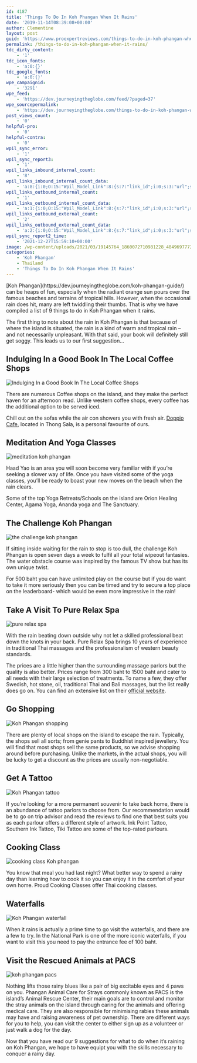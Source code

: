```yaml
---
id: 4187
title: 'Things To Do In Koh Phangan When It Rains'
date: '2019-11-14T08:39:08+00:00'
author: Clementine
layout: post
guid: 'https://www.proexpertreviews.com/things-to-do-in-koh-phangan-when-it-rains/'
permalink: /things-to-do-in-koh-phangan-when-it-rains/
tdc_dirty_content:
    - '1'
tdc_icon_fonts:
    - 'a:0:{}'
tdc_google_fonts:
    - 'a:0:{}'
wpe_campaignid:
    - '3291'
wpe_feed:
    - 'https://dev.journeyingtheglobe.com/feed/?paged=37'
wpe_sourcepermalink:
    - 'https://dev.journeyingtheglobe.com/things-to-do-in-koh-phangan-when-it-rains/'
post_views_count:
    - '0'
helpful-pro:
    - '0'
helpful-contra:
    - '0'
wpil_sync_error:
    - '1'
wpil_sync_report3:
    - '1'
wpil_links_inbound_internal_count:
    - '8'
wpil_links_inbound_internal_count_data:
    - 'a:8:{i:0;O:15:"Wpil_Model_Link":8:{s:7:"link_id";i:0;s:3:"url";s:77:"https://www.journeyingtheglobe.com/things-to-do-in-koh-phangan-when-it-rains/";s:4:"host";s:22:"journeyingtheglobe.com";s:8:"internal";b:1;s:4:"post";O:15:"Wpil_Model_Post":9:{s:2:"id";s:4:"4236";s:5:"title";N;s:4:"type";s:4:"post";s:6:"status";N;s:7:"content";N;s:5:"links";N;s:4:"slug";N;s:6:"clicks";N;s:8:"position";N;}s:6:"anchor";s:41:"Things To Do In Koh Phangan When It Rains";s:15:"added_by_plugin";b:0;s:8:"location";s:7:"content";}i:1;O:15:"Wpil_Model_Link":8:{s:7:"link_id";i:0;s:3:"url";s:77:"https://www.journeyingtheglobe.com/things-to-do-in-koh-phangan-when-it-rains/";s:4:"host";s:22:"journeyingtheglobe.com";s:8:"internal";b:1;s:4:"post";O:15:"Wpil_Model_Post":9:{s:2:"id";s:4:"4191";s:5:"title";N;s:4:"type";s:4:"post";s:6:"status";N;s:7:"content";N;s:5:"links";N;s:4:"slug";N;s:6:"clicks";N;s:8:"position";N;}s:6:"anchor";s:41:"Things To Do In Koh Phangan When It Rains";s:15:"added_by_plugin";b:0;s:8:"location";s:7:"content";}i:2;O:15:"Wpil_Model_Link":8:{s:7:"link_id";i:0;s:3:"url";s:77:"https://www.journeyingtheglobe.com/things-to-do-in-koh-phangan-when-it-rains/";s:4:"host";s:22:"journeyingtheglobe.com";s:8:"internal";b:1;s:4:"post";O:15:"Wpil_Model_Post":9:{s:2:"id";s:4:"4193";s:5:"title";N;s:4:"type";s:4:"post";s:6:"status";N;s:7:"content";N;s:5:"links";N;s:4:"slug";N;s:6:"clicks";N;s:8:"position";N;}s:6:"anchor";s:41:"Things To Do In Koh Phangan When It Rains";s:15:"added_by_plugin";b:0;s:8:"location";s:7:"content";}i:3;O:15:"Wpil_Model_Link":8:{s:7:"link_id";i:0;s:3:"url";s:77:"https://www.journeyingtheglobe.com/things-to-do-in-koh-phangan-when-it-rains/";s:4:"host";s:22:"journeyingtheglobe.com";s:8:"internal";b:1;s:4:"post";O:15:"Wpil_Model_Post":9:{s:2:"id";s:4:"4195";s:5:"title";N;s:4:"type";s:4:"post";s:6:"status";N;s:7:"content";N;s:5:"links";N;s:4:"slug";N;s:6:"clicks";N;s:8:"position";N;}s:6:"anchor";s:41:"Things To Do In Koh Phangan When It Rains";s:15:"added_by_plugin";b:0;s:8:"location";s:7:"content";}i:4;O:15:"Wpil_Model_Link":8:{s:7:"link_id";i:0;s:3:"url";s:77:"https://www.journeyingtheglobe.com/things-to-do-in-koh-phangan-when-it-rains/";s:4:"host";s:22:"journeyingtheglobe.com";s:8:"internal";b:1;s:4:"post";O:15:"Wpil_Model_Post":9:{s:2:"id";s:4:"4197";s:5:"title";N;s:4:"type";s:4:"post";s:6:"status";N;s:7:"content";N;s:5:"links";N;s:4:"slug";N;s:6:"clicks";N;s:8:"position";N;}s:6:"anchor";s:41:"Things To Do In Koh Phangan When It Rains";s:15:"added_by_plugin";b:0;s:8:"location";s:7:"content";}i:5;O:15:"Wpil_Model_Link":8:{s:7:"link_id";i:0;s:3:"url";s:77:"https://www.journeyingtheglobe.com/things-to-do-in-koh-phangan-when-it-rains/";s:4:"host";s:22:"journeyingtheglobe.com";s:8:"internal";b:1;s:4:"post";O:15:"Wpil_Model_Post":9:{s:2:"id";s:4:"3888";s:5:"title";N;s:4:"type";s:4:"post";s:6:"status";N;s:7:"content";N;s:5:"links";N;s:4:"slug";N;s:6:"clicks";N;s:8:"position";N;}s:6:"anchor";s:69:"Things To Do In Koh Phangan When It Rains | Top 9 Exciting Activities";s:15:"added_by_plugin";b:0;s:8:"location";s:7:"content";}i:6;O:15:"Wpil_Model_Link":8:{s:7:"link_id";i:0;s:3:"url";s:77:"https://www.journeyingtheglobe.com/things-to-do-in-koh-phangan-when-it-rains/";s:4:"host";s:22:"journeyingtheglobe.com";s:8:"internal";b:1;s:4:"post";O:15:"Wpil_Model_Post":9:{s:2:"id";s:4:"4189";s:5:"title";N;s:4:"type";s:4:"post";s:6:"status";N;s:7:"content";N;s:5:"links";N;s:4:"slug";N;s:6:"clicks";N;s:8:"position";N;}s:6:"anchor";s:41:"Things To Do In Koh Phangan When It Rains";s:15:"added_by_plugin";b:0;s:8:"location";s:7:"content";}i:7;O:15:"Wpil_Model_Link":8:{s:7:"link_id";i:0;s:3:"url";s:77:"https://www.journeyingtheglobe.com/things-to-do-in-koh-phangan-when-it-rains/";s:4:"host";s:22:"journeyingtheglobe.com";s:8:"internal";b:1;s:4:"post";O:15:"Wpil_Model_Post":9:{s:2:"id";s:4:"4227";s:5:"title";N;s:4:"type";s:4:"post";s:6:"status";N;s:7:"content";N;s:5:"links";N;s:4:"slug";N;s:6:"clicks";N;s:8:"position";N;}s:6:"anchor";s:41:"Things To Do In Koh Phangan When It Rains";s:15:"added_by_plugin";b:0;s:8:"location";s:7:"content";}}'
wpil_links_outbound_internal_count:
    - '1'
wpil_links_outbound_internal_count_data:
    - 'a:1:{i:0;O:15:"Wpil_Model_Link":8:{s:7:"link_id";i:0;s:3:"url";s:53:"https://www.journeyingtheglobe.com/koh-phangan-guide/";s:4:"host";s:22:"journeyingtheglobe.com";s:8:"internal";b:1;s:4:"post";O:15:"Wpil_Model_Post":9:{s:2:"id";i:4225;s:5:"title";N;s:4:"type";s:4:"post";s:6:"status";N;s:7:"content";N;s:5:"links";N;s:4:"slug";N;s:6:"clicks";N;s:8:"position";N;}s:6:"anchor";s:11:"Koh Phangan";s:15:"added_by_plugin";b:0;s:8:"location";s:7:"content";}}'
wpil_links_outbound_external_count:
    - '2'
wpil_links_outbound_external_count_data:
    - 'a:2:{i:0;O:15:"Wpil_Model_Link":8:{s:7:"link_id";i:0;s:3:"url";s:120:"https://www.tripadvisor.com/Restaurant_Review-g303907-d8325151-Reviews-Doppio_Cafe-Ko_Pha_Ngan_Surat_Thani_Province.html";s:4:"host";s:15:"tripadvisor.com";s:8:"internal";b:0;s:4:"post";N;s:6:"anchor";s:11:"Doppio Cafe";s:15:"added_by_plugin";b:0;s:8:"location";s:7:"content";}i:1;O:15:"Wpil_Model_Link":8:{s:7:"link_id";i:0;s:3:"url";s:44:"http://purerelaxspa.com/koh-phangan-massage/";s:4:"host";s:16:"purerelaxspa.com";s:8:"internal";b:0;s:4:"post";N;s:6:"anchor";s:16:"official website";s:15:"added_by_plugin";b:0;s:8:"location";s:7:"content";}}'
wpil_sync_report2_time:
    - '2021-12-27T15:59:10+00:00'
image: /wp-content/uploads/2021/03/19145764_1860072710981228_4849697772502309647_n-300x169-1.jpg
categories:
    - 'Koh Phangan'
    - Thailand
    - 'Things To Do In Koh Phangan When It Rains'
---
```


<div><span data-preserver-spaces="true">[Koh Phangan](https://dev.journeyingtheglobe.com/koh-phangan-guide/) can be heaps of fun, especially when the radiant orange sun pours over the famous beaches and terrains of tropical hills. However, when the occasional rain does hit, many are left twiddling their thumbs. That is why we have compiled a list of 9 things to do in Koh Phangan when it rains.</span>

<span data-preserver-spaces="true">The first thing to note about the rain in Koh Phangan is that because of where the island is situated, the rain is a kind of warm and tropical rain – and not necessarily unpleasant. With that said, your book will definitely still get soggy. This leads us to our first suggestion…</span>

## <span data-preserver-spaces="true">Indulging In a Good Book In The Local Coffee Shops</span>

![Indulging In a Good Book In The Local Coffee Shops](https://dev.journeyingtheglobe.com/wp-content/uploads/2021/03/19145764_1860072710981228_4849697772502309647_n-300x169-1.jpg)

<span data-preserver-spaces="true">There are numerous Coffee shops on the island, and they make the perfect haven for an afternoon read. Unlike western coffee shops, every coffee has the additional option to be served iced. </span>

<span data-preserver-spaces="true">Chill out on the sofas while the air con showers you with fresh air. [Doppio Cafe](https://www.tripadvisor.com/Restaurant_Review-g303907-d8325151-Reviews-Doppio_Cafe-Ko_Pha_Ngan_Surat_Thani_Province.html), located in Thong Sala, is a personal favourite of ours.</span>

## <span data-preserver-spaces="true">Meditation And Yoga Classes</span>

![meditation koh phangan](https://dev.journeyingtheglobe.com/wp-content/uploads/2021/03/1000_1509962928-300x200-1.jpg)

<span data-preserver-spaces="true">Haad Yao is an area you will soon become very familiar with if you’re seeking a slower way of life. Once you have visited some of the yoga classes, you’ll be ready to boast your new moves on the beach when the rain clears.</span>

<span data-preserver-spaces="true">Some of the top Yoga Retreats/Schools on the island are Orion Healing Center, Agama Yoga, Ananda yoga and The Sanctuary. </span>

## <span data-preserver-spaces="true">The Challenge Koh Phangan</span>

![the challenge koh phangan](https://dev.journeyingtheglobe.com/wp-content/uploads/2021/03/hero_slide_3_1024x1024-300x200-1.jpg)

<span data-preserver-spaces="true">If sitting inside waiting for the rain to stop is too dull, the challenge Koh Phangan is open seven days a week to fulfil all your total wipeout fantasies. The water obstacle course was inspired by the famous TV show but has its own unique twist.</span>

<span data-preserver-spaces="true">For 500 baht you can have unlimited play on the course but if you do want to take it more seriously then you can be timed and try to secure a top place on the leaderboard- which would be even more impressive in the rain!</span>

## <span data-preserver-spaces="true">Take A Visit To Pure Relax Spa</span>

![pure relax spa](https://dev.journeyingtheglobe.com/wp-content/uploads/2021/03/pure-relax-300x198-1.jpg)

<span data-preserver-spaces="true">With the rain beating down outside why not let a skilled professional beat down the knots in your back. Pure Relax Spa brings 10 years of experience in traditional Thai massages and the professionalism of western beauty standards. </span>

<span data-preserver-spaces="true">The prices are a little higher than the surrounding massage parlors but the quality is also better. Prices range from 300 baht to 1500 baht and cater to all needs with their large selection of treatments. To name a few, they offer Swedish, hot stone, oil, traditional Thai and Bali massages, but the list really does go on. You can find an extensive list on their </span>[<span data-preserver-spaces="true">official website</span>](http://purerelaxspa.com/koh-phangan-massage/)<span data-preserver-spaces="true">.</span>

## <span data-preserver-spaces="true">Go Shopping</span>

![Koh Phangan shopping](https://dev.journeyingtheglobe.com/wp-content/uploads/2021/03/Moon-Bazaar-02-1024x716-300x210-1.jpg)

<span data-preserver-spaces="true">There are plenty of local shops on the island to escape the rain. Typically, the shops sell all sorts; from genie pants to Buddhist inspired jewellery. You will find that most shops sell the same products, so we advise shopping around before purchasing. Unlike the markets, in the actual shops, you will be lucky to get a discount as the prices are usually non-negotiable.</span>

## <span data-preserver-spaces="true">Get A Tattoo</span>

![Koh Phangan tattoo ](https://dev.journeyingtheglobe.com/wp-content/uploads/2021/03/Khmer-art-1-300x201-1.jpg)

<span data-preserver-spaces="true">If you’re looking for a more permanent souvenir to take back home, there is an abundance of tattoo parlors to choose from. Our recommendation would be to go on trip advisor and read the reviews to find one that best suits you as each parlour offers a different style of artwork. Ink Point Tattoo, Southern Ink Tattoo, Tiki Tattoo are some of the top-rated parlours.</span>

## <span data-preserver-spaces="true">Cooking Class</span>

![cooking class Koh phangan](https://dev.journeyingtheglobe.com/wp-content/uploads/2021/03/home-style-thai-cooking-class-with-market-tour_GjRT8M2-300x198-1.jpeg)

<span data-preserver-spaces="true">You know that meal you had last night? What better way to spend a rainy day than learning how to cook it so you can enjoy it in the comfort of your own home. Proud Cooking Classes offer Thai cooking classes.</span>

## <span data-preserver-spaces="true">Waterfalls</span>

![Koh Phangan waterfall](https://dev.journeyingtheglobe.com/wp-content/uploads/2021/03/Koh-Samui-Namuang-Waterfall-2_20180709110054-300x169-1.jpg)

<span data-preserver-spaces="true">When it rains is actually a prime time to go visit the waterfalls, and there are a few to try. In the National Park is one of the more iconic waterfalls, if you want to visit this you need to pay the entrance fee of 100 baht.</span>

## <span data-preserver-spaces="true">Visit the Rescued Animals at PACS</span>

![koh phangan pacs](https://dev.journeyingtheglobe.com/wp-content/uploads/2021/03/maxresdefault-5-300x169-1.jpg)

<span data-preserver-spaces="true">Nothing lifts those rainy blues like a pair of big excitable eyes and 4 paws on you. Phangan Animal Care for Strays commonly known as PACS is the island’s Animal Rescue Center, their main goals are to control and monitor the stray animals on the island through caring for the animals and offering medical care. They are also responsible for minimising rabies these animals may have and raising awareness of pet ownership. There are different ways for you to help, you can visit the center to either sign up as a volunteer or just walk a dog for the day.</span>

<span data-preserver-spaces="true">Now that you have read our 9 suggestions for what to do when it’s raining on Koh Phangan, we hope to have equipt you with the skills necessary to conquer a rainy day.</span>

</div>